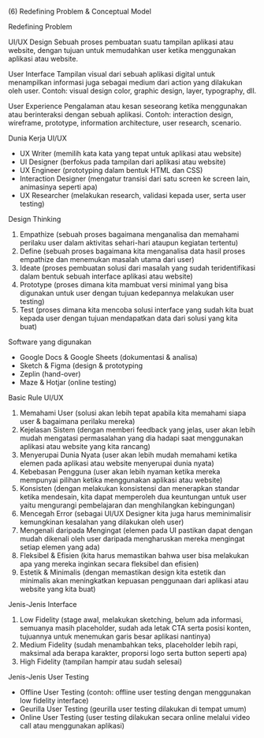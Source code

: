 (6) Redefining Problem & Conceptual Model

Redefining Problem

UI/UX Design
Sebuah proses pembuatan suatu tampilan aplikasi atau website, dengan tujuan untuk memudahkan user ketika menggunakan aplikasi atau website.

User Interface
Tampilan visual dari sebuah aplikasi digital untuk menampilkan informasi juga sebagai medium dari action yang dilakukan oleh user.
Contoh: visual design color, graphic design, layer, typography, dll.

User Experience
Pengalaman atau kesan seseorang ketika menggunakan atau berinteraksi dengan sebuah aplikasi.
Contoh: interaction design, wireframe, prototype, information architecture, user research, scenario.

Dunia Kerja UI/UX

- UX Writer (memilih kata kata yang tepat untuk aplikasi atau website)
- UI Designer (berfokus pada tampilan dari aplikasi atau website)
- UX Engineer (prototyping dalam bentuk HTML dan CSS)
- Interaction Designer (mengatur transisi dari satu screen ke screen lain, animasinya seperti apa)
- UX Researcher (melakukan research, validasi kepada user, serta user testing)

Design Thinking

1. Empathize (sebuah proses bagaimana menganalisa dan memahami perilaku user dalam aktivitas sehari-hari ataupun kegiatan tertentu)
2. Define (sebuah proses bagaimana kita menganalisa data hasil proses empathize dan menemukan masalah utama dari user)
3. Ideate (proses pembuatan solusi dari masalah yang sudah teridentifikasi dalam bentuk sebuah interface aplikasi atau website)
4. Prototype (proses dimana kita mambuat versi minimal yang bisa digunakan untuk user dengan tujuan kedepannya melakukan user testing)
5. Test (proses dimana kita mencoba solusi interface yang sudah kita buat kepada user dengan tujuan mendapatkan data dari solusi yang kita buat)

Software yang digunakan

- Google Docs & Google Sheets (dokumentasi & analisa)
- Sketch & Figma (design & prototyping
- Zeplin (hand-over)
- Maze & Hotjar (online testing)

Basic Rule UI/UX

1. Memahami User (solusi akan lebih tepat apabila kita memahami siapa user & bagaimana perilaku mereka)
2. Kejelasan Sistem (dengan memberi feedback yang jelas, user akan lebih mudah mengatasi permasalahan yang dia hadapi saat menggunakan aplikasi atau website yang kita rancang)
3. Menyerupai Dunia Nyata (user akan lebih mudah memahami ketika elemen pada aplikasi atau website menyerupai dunia nyata)
4. Kebebasan Pengguna (user akan lebih nyaman ketika mereka mempunyai pilihan ketika menggunakan aplikasi atau website)
5. Konsisten (dengan melakukan konsistensi dan menerapkan standar ketika mendesain, kita dapat memperoleh dua keuntungan untuk user yaitu mengurangi pembelajaran dan menghilangkan kebingungan)
6. Mencegah Error (sebagai UI/UX Designer kita juga harus meminimalisir kemungkinan kesalahan yang dilakukan oleh user)
7. Mengenali daripada Mengingat (elemen pada UI pastikan dapat dengan mudah dikenali oleh user daripada mengharuskan mereka mengingat setiap elemen yang ada)
8. Fleksibel & Efisien (kita harus memastikan bahwa user bisa melakukan apa yang mereka inginkan secara fleksibel dan efisien)
9. Estetik & Minimalis (dengan memastikan design kita estetik dan minimalis akan meningkatkan kepuasan penggunaan dari aplikasi atau website yang kita buat)

Jenis-Jenis Interface

1. Low Fidelity (stage awal, melakukan sketching, belum ada informasi, semuanya masih placeholder, sudah ada letak CTA serta posisi konten, tujuannya untuk menemukan garis besar aplikasi nantinya)
2. Medium Fidelity (sudah menambahkan teks, placeholder lebih rapi, maksimal ada berapa karakter, proporsi logo serta button seperti apa)
3. High Fidelity (tampilan hampir atau sudah selesai)

Jenis-Jenis User Testing

- Offline User Testing (contoh: offline user testing dengan menggunakan low fidelity interface)
- Geurilla User Testing (geurilla user testing dilakukan di tempat umum)
- Online User Testing (user testing dilakukan secara online melalui video call atau menggunakan aplikasi)
